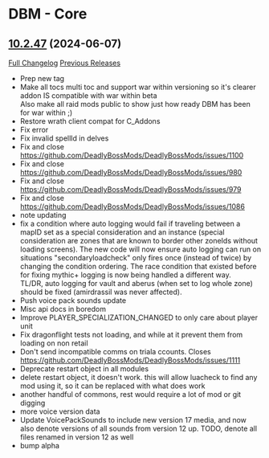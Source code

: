 # DBM - Core

## [10.2.47](https://github.com/DeadlyBossMods/DeadlyBossMods/tree/10.2.47) (2024-06-07)
[Full Changelog](https://github.com/DeadlyBossMods/DeadlyBossMods/compare/10.2.46...10.2.47) [Previous Releases](https://github.com/DeadlyBossMods/DeadlyBossMods/releases)

- Prep new tag  
- Make all tocs multi toc and support war within versioning so it's clearer addon IS compatible with war within beta  
    Also make all raid mods public to show just how ready DBM has been for war within ;)  
- Restore wrath client compat for C\_Addons  
- Fix error  
- Fix invalid spellId in delves  
- Fix and close https://github.com/DeadlyBossMods/DeadlyBossMods/issues/1100  
- Fix and close https://github.com/DeadlyBossMods/DeadlyBossMods/issues/980  
- Fix and close https://github.com/DeadlyBossMods/DeadlyBossMods/issues/979  
- Fix and close https://github.com/DeadlyBossMods/DeadlyBossMods/issues/1086  
- note updating  
- fix a condition where auto logging would fail if traveling between a mapID set as a special consideration and an instance (special consideration are zones that are known to border other zoneIds without loading screens). The new code will now ensure auto logging can run on situations "secondaryloadcheck" only fires once (instead of twice) by changing the condition ordering. The race condition that existed before for fixing mythic+ logging is now being handled a different way.  
    TL/DR, auto logging for vault and aberus (when set to log whole zone) should be fixed (amirdrassil was never affected).  
- Push voice pack sounds update  
- Misc api docs in boredom  
- Improve PLAYER\_SPECIALIZATION\_CHANGED to only care about player unit  
- Fix dragonflight tests not loading, and while at it prevent them from loading on non retail  
- Don't send incompatible comms on triala ccounts. Closes https://github.com/DeadlyBossMods/DeadlyBossMods/issues/1111  
- Deprecate restart object in all modules  
- delete restart object, it doesn't work. this will allow luacheck to find any mod using it, so it can be replaced with what does work  
- another handful of commons, rest would require a lot of mod or git digging  
- more voice version data  
- Update VoicePackSounds to include new version 17 media, and now also denote versions of all sounds from version 12 up. TODO, denote all files renamed in version 12 as well  
- bump alpha  
